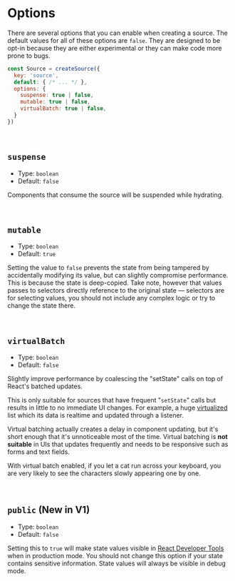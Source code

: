 # Options
There are several options that you can enable when creating a source. The default values for all of these options are `false`. They are designed to be opt-in because they are either experimental or they can make code more prone to bugs.

```js
const Source = createSource({
  key: 'source',
  default: { /* ... */ },
  options: {
    suspense: true | false,
    mutable: true | false,
    virtualBatch: true | false,
  }
})
```

<br/>

## `suspense`
* Type: `boolean`
* Default: `false`

Components that consume the source will be suspended while hydrating.

<br/>

## `mutable`
* Type: `boolean`
* Default: `true`

Setting the value to `false` prevents the state from being tampered by accidentally modifying its value, but can slightly compromise performance. This is because the state is deep-copied. Take note, however that values passes to selectors directly reference to the original state — selectors are for selecting values, you should not include any complex logic or try to change the state there.

<br/>

## `virtualBatch`
* Type: `boolean`
* Default: `false`

Slightly improve performance by coalescing the "setState" calls on top of React's batched updates.

This is only suitable for sources that have frequent "`setState`" calls but results in little to no immediate UI changes. For example, a huge [virtualized](http://react-window.now.sh) list which its data is realtime and updated through a listener.

Virtual batching actually creates a delay in component updating, but it's short enough that it's unnoticeable most of the time. Virtual batching is **not suitable** in UIs that updates frequently and needs to be responsive such as forms and text fields.

With virtual batch enabled, if you let a cat run across your keyboard, you are very likely to see the characters slowly appearing one by one.

<br/>

## `public` (New in V1)
* Type: `boolean`
* Default: `false`

Setting this to `true` will make state values visible in [React Developer Tools](https://chrome.google.com/webstore/detail/react-developer-tools/fmkadmapgofadopljbjfkapdkoienihi) when in production mode. You should not change this option if your state contains sensitive information. State values will always be visible in debug mode.

<br/>

